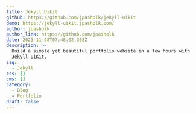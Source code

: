 ```yaml
---
title: Jekyll Uikit
github: https://github.com/jpasholk/jekyll-uikit
demo: https://jekyll-uikit.jpasholk.com/
author: jpasholk
author_link: https://github.com/jpasholk
date: 2023-11-28T07:48:02.368Z
description: >-
  Build a simple yet beautiful portfolio website in a few hours with
  Jekyll-UiKit.
ssg:
  - Jekyll
css: []
cms: []
category:
  - Blog
  - Portfolio
draft: false
---
```

